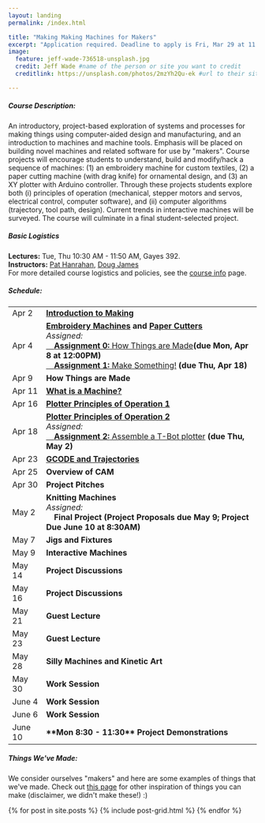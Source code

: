 ```yaml
---
layout: landing
permalink: /index.html

title: "Making Making Machines for Makers"
excerpt: "Application required. Deadline to apply is Fri, Mar 29 at 11:59 pm."
image:
  feature: jeff-wade-736518-unsplash.jpg
  credit: Jeff Wade #name of the person or site you want to credit
  creditlink: https://unsplash.com/photos/2mzYh2Qu-ek #url to their site or licensing

---
```


##### Course Description:
An introductory, project-based exploration of systems and processes for making things using computer-aided design and manufacturing, and an introduction to machines and machine tools. Emphasis will be placed on building novel machines and related software for use by "makers". Course projects will encourage students to understand, build and modify/hack a sequence of machines: 
(1) an embroidery machine for custom textiles, (2) a paper cutting machine (with drag knife) for ornamental design, and (3) an XY plotter with Arduino controller. Through these projects students explore both (i) principles of operation (mechanical, stepper motors and servos, electrical control, computer software), and (ii) computer algorithms (trajectory, tool path, design). Current trends in interactive machines will be surveyed. The course will culminate in a final student-selected project.  

##### Basic Logistics
**Lectures:**   Tue, Thu 10:30 AM - 11:50 AM, Gayes 392.  
**Instructors:**   [Pat Hanrahan](https://graphics.stanford.edu/~hanrahan/), [Doug James](https://graphics.stanford.edu/~djames/)  
For more detailed course logistics and policies, see the [course info](/course_info.html) page.


##### Schedule:
<table id="schedule">
<tbody>
	<tr><td>Apr 2</td><td><a href="/lectures/intro/making.pdf"><b>Introduction to Making</b></a></td></tr>
    <tr><td>Apr 4</td><td><b><a href="/lectures/embroidery/embroidery.pdf"><b>Embroidery Machines</b></a> and <a href="/lectures/papercutting/papercutting.pdf">Paper Cutters</a></b>
    	<br><span class="assigned"><i>Assigned:</i>
    			<br><a href="/assignments/howitsmade/"> &emsp;<b>Assignment 0:</b> How Things are Made</a><b>(due Mon, Apr 8 at 12:00PM)</b>
    			<br><a href="/assignments/making/">&emsp;<b>Assignment 1:</b> Make Something!</a> <b>(due Thu, Apr 18)</b>
    	</span></td></tr>
    <tr><td>Apr 9</td><td><b>How Things are Made</b></td></tr>
    <tr><td>Apr 11</td><td><a href="/lectures/machines/machines.pdf"><b>What is a Machine?</b></a></td></tr>
    <tr><td>Apr 16 </td>
       <td><a href="/lectures/tbot/tbot1.pdf"><b>Plotter Principles of Operation 1</b></a></td>
   </tr> 
    <tr><td>Apr 18</td><td><a href="/lectures/tbot/tbot2.pdf"><b>Plotter Principles of Operation 2</b></a>
    	<br><span class="assigned"><i>Assigned:</i>
    			<br><a href="/assignments/tbot/"> &emsp;<b>Assignment 2:</b> Assemble a T-Bot plotter</a> <b>(due Thu, May 2)</b>
    	</span></td></tr>
    <tr><td>Apr 23</td><td><a href="/lectures/gcode/gcode.pdf"><b>GCODE and Trajectories</b></a></td></tr>
    <tr><td>Apr 25</td><td><b>Overview of CAM</b></td></tr>
    <tr><td>Apr 30</td><td><b>Project Pitches</b></td></tr>
    <tr><td>May 2</td><td><b>Knitting Machines</b>
    	<br><span class="assigned"><i>Assigned:</i>
    			<br>&emsp;<b>Final Project (Project Proposals due May 9; Project Due June 10 at 8:30AM)</b>
    	</span></td></tr>
    <tr><td>May 7</td><td><b>Jigs and Fixtures</b></td></tr>
    <tr><td>May 9</td><td><b>Interactive Machines </b></td></tr>
    <tr><td>May 14</td><td><b>Project Discussions</b></td></tr>
    <tr><td>May 16</td><td><b>Project Discussions</b></td></tr>
    <tr><td>May 21</td><td><b>Guest Lecture </b></td></tr>
    <tr><td>May 23</td><td><b>Guest Lecture</b></td></tr>
    <tr><td>May 28</td><td><b>Silly Machines and Kinetic Art  </b></td></tr>
    <tr><td>May 30</td><td><b>Work Session</b></td></tr>
    <tr><td>June 4</td><td><b>Work Session</b></td></tr>
    <tr><td>June 6</td><td><b>Work Session</b></td></tr>
    <tr><td>June 10</td><td><b>**Mon 8:30 - 11:30** Project Demonstrations</b></td></tr>
</tbody>
</table>

##### Things We've Made:
We consider ourselves "makers" and here are some examples of things that we've made. Check out [this page](/craft_inspiration.html) for other inspiration of things you can make (disclaimer, we didn't make these!) :)
<div class="tiles">
{% for post in site.posts %} {% include post-grid.html %} {% endfor %}
</div>
